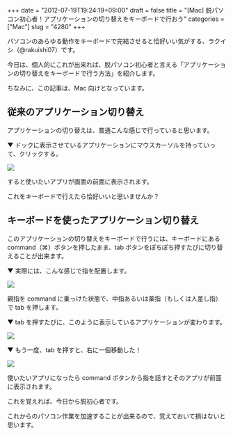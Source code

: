 +++
date = "2012-07-19T19:24:19+09:00"
draft = false
title = "[Mac] 脱パソコン初心者！アプリケーションの切り替えをキーボードで行おう"
categories = ["Mac"]
slug = "4280"
+++

パソコンのあらゆる動作をキーボードで完結させると恰好いい気がする、ラクイシ（@rakuishi07）です。

今日は、個人的にこれが出来れば、脱パソコン初心者と言える「アプリケーションの切り替えをキーボードで行う方法」を紹介します。

ちなみに、この記事は、Mac 向けとなっています。

## 従来のアプリケーション切り替え

アプリケーションの切り替えは、普通こんな感じで行っていると思います。

▼ ドックに表示させているアプリケーションにマウスカーソルを持っていって、クリックする。

![](/images/2012/07/4280_1.png)

すると使いたいアプリが画面の前面に表示されます。

これをキーボードで行えたら恰好いいと思いませんか？

## キーボードを使ったアプリケーション切り替え

このアプリケーションの切り替えをキーボードで行うには、キーボードにある command（⌘）ボタンを押したまま、tab ボタンをぽちぽち押すたびに切り替えることが出来ます。

▼ 実際には、こんな感じで指を配置します。

![](/images/2012/07/4280_2.png)

親指を command に乗っけた状態で、中指あるいは薬指（もしくは人差し指）で tab を押します。

▼ tab を押すたびに、このように表示しているアプリケーションが変わります。

![](/images/2012/07/4280_3.png)

▼ もう一度、tab を押すと、右に一個移動した！

![](/images/2012/07/4280_4.png)

使いたいアプリになったら command ボタンから指を話すとそのアプリが前面に表示されます。

これを覚えれば、今日から脱初心者です。

これからのパソコン作業を加速することが出来るので、覚えておいて損はないと思います。
